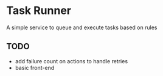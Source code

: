 # Task Runner

A simple service to queue and execute tasks based on rules


## TODO

- add failure count on actions to handle retries
- basic front-end